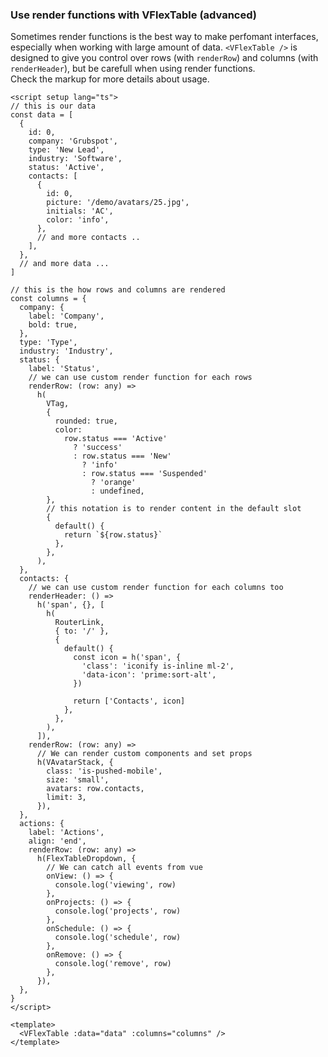 ### Use render functions with VFlexTable (advanced)

Sometimes render functions is the best way to make perfomant interfaces,
especially when working with large amount of data.
`<VFlexTable />` is designed to give you control over rows (with `renderRow`)
and columns (with `renderHeader`),
but be carefull when using render functions.  
Check the markup for more details about usage.

<!--code-->

```vue
<script setup lang="ts">
// this is our data
const data = [
  {
    id: 0,
    company: 'Grubspot',
    type: 'New Lead',
    industry: 'Software',
    status: 'Active',
    contacts: [
      {
        id: 0,
        picture: '/demo/avatars/25.jpg',
        initials: 'AC',
        color: 'info',
      },
      // and more contacts ..
    ],
  },
  // and more data ...
]

// this is the how rows and columns are rendered
const columns = {
  company: {
    label: 'Company',
    bold: true,
  },
  type: 'Type',
  industry: 'Industry',
  status: {
    label: 'Status',
    // we can use custom render function for each rows
    renderRow: (row: any) =>
      h(
        VTag,
        {
          rounded: true,
          color:
            row.status === 'Active'
              ? 'success'
              : row.status === 'New'
                ? 'info'
                : row.status === 'Suspended'
                  ? 'orange'
                  : undefined,
        },
        // this notation is to render content in the default slot
        {
          default() {
            return `${row.status}`
          },
        },
      ),
  },
  contacts: {
    // we can use custom render function for each columns too
    renderHeader: () =>
      h('span', {}, [
        h(
          RouterLink,
          { to: '/' },
          {
            default() {
              const icon = h('span', {
                'class': 'iconify is-inline ml-2',
                'data-icon': 'prime:sort-alt',
              })

              return ['Contacts', icon]
            },
          },
        ),
      ]),
    renderRow: (row: any) =>
      // We can render custom components and set props
      h(VAvatarStack, {
        class: 'is-pushed-mobile',
        size: 'small',
        avatars: row.contacts,
        limit: 3,
      }),
  },
  actions: {
    label: 'Actions',
    align: 'end',
    renderRow: (row: any) =>
      h(FlexTableDropdown, {
        // We can catch all events from vue
        onView: () => {
          console.log('viewing', row)
        },
        onProjects: () => {
          console.log('projects', row)
        },
        onSchedule: () => {
          console.log('schedule', row)
        },
        onRemove: () => {
          console.log('remove', row)
        },
      }),
  },
}
</script>

<template>
  <VFlexTable :data="data" :columns="columns" />
</template>
```

<!--/code-->
